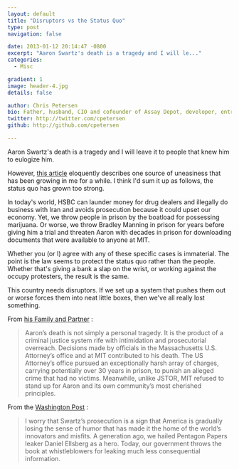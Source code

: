 ```yaml
---
layout: default
title: "Disruptors vs the Status Quo"
type: post
navigation: false

date: 2013-01-12 20:14:47 -0800
excerpt: "Aaron Swartz's death is a tragedy and I will le..."
categories:
  - Misc

gradient: 1
image: header-4.jpg
details: false

author: Chris Petersen
bio: Father, husband, CIO and cofounder of Assay Depot, developer, entrepreneur and technologist.
twitter: http://twitter.com/cpetersen
github: http://github.com/cpetersen

---
```



Aaron Swartz's death is a tragedy and I will leave it to people that knew him to eulogize him.

However,  [this article](http://www.washingtonpost.com/blogs/wonkblog/wp/2013/01/12/aaron-swartz-american-hero/)  eloquently describes one source of uneasiness that has been growing in me for a while. I think I'd sum it up as follows, the status quo has grown too strong.

In today's world, HSBC can launder money for drug dealers and illegally do business with Iran and avoids prosecution because it could upset our economy. Yet, we throw people in prison by the boatload for possessing marijuana. Or worse, we throw Bradley Manning in prison for years before giving him a trial and threaten Aaron with decades in prison for downloading documents that were available to anyone at MIT.

Whether you (or I) agree with any of these specific cases is immaterial. The point is the law seems to protect the status quo rather than the people. Whether that's giving a bank a slap on the wrist, or working against the occupy protesters, the result is the same.

This country needs disruptors. If we set up a system that pushes them out or worse forces them into neat little boxes, then we've all really lost something. 

 From  [his Family and Partner](http://soupsoup.tumblr.com/post/40373383323/official-statement-from-the-family-and-partner-of) : 

 > Aaron’s death is not simply a personal tragedy. It is the product of a criminal justice system rife with intimidation and prosecutorial overreach. Decisions made by officials in the Massachusetts U.S. Attorney’s office and at MIT contributed to his death. The US Attorney’s office pursued an exceptionally harsh array of charges, carrying potentially over 30 years in prison, to punish an alleged crime that had no victims. Meanwhile, unlike JSTOR, MIT refused to stand up for Aaron and its own community’s most cherished principles.

From the  [Washington Post](http://www.washingtonpost.com/blogs/wonkblog/wp/2013/01/12/aaron-swartz-american-hero/) :

 > I worry that Swartz’s prosecution is a sign that America is gradually losing the sense of humor that has made it the home of the world’s innovators and misfits. A generation ago, we hailed Pentagon Papers leaker Daniel Ellsberg as a hero. Today, our government throws the book at whistleblowers for leaking much less consequential information.

 
